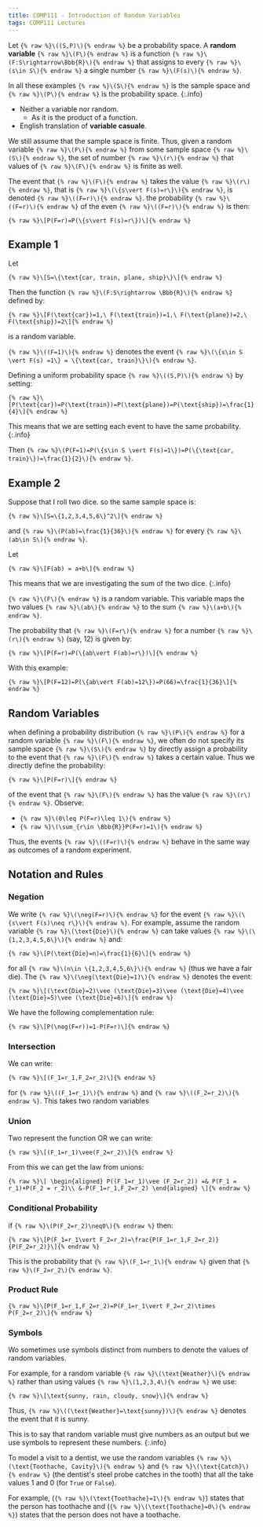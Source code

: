```yaml
---
title: COMP111 - Introduction of Random Variables
tags: COMP111 Lectures
---
```

Let `{% raw %}\((S,P)\){% endraw %}` be a probability space. A **random variable** `{% raw %}\(F\){% endraw %}` is a function `{% raw %}\(F:S\rightarrow\Bbb{R}\){% endraw %}` that assigns to every `{% raw %}\(s\in S\){% endraw %}` a single number `{% raw %}\(F(s)\){% endraw %}`. 

In all these examples `{% raw %}\(S\){% endraw %}` is the sample space and `{% raw %}\(P\){% endraw %}` is the probability space.
{:.info}

* Neither a variable nor random.
	* As it is the product of a function.
* English translation of **variable casuale**.

We still assume that the sample space is finite. Thus, given a random variable `{% raw %}\(F\){% endraw %}` from some sample space `{% raw %}\(S\){% endraw %}`, the set of number `{% raw %}\(r\){% endraw %}` that values of `{% raw %}\(F\){% endraw %}` is finite as well.

The event that `{% raw %}\(F\){% endraw %}` takes the value `{% raw %}\(r\){% endraw %}`, that is `{% raw %}\(\{s\vert F(s)=r\}\){% endraw %}`, is denoted `{% raw %}\((F=r)\){% endraw %}`. the probability `{% raw %}\((F=r)\){% endraw %}` of the even `{% raw %}\((F=r)\){% endraw %}` is then:

`{% raw %}\[P(F=r)=P(\{s\vert F(s)=r\})\]{% endraw %}`

## Example 1
Let

`{% raw %}\[S=\{\text{car, train, plane, ship}\}\]{% endraw %}`

Then the function `{% raw %}\(F:S\rightarrow \Bbb{R}\){% endraw %}` defined by:

`{% raw %}\[F(\text{car})=1,\ F(\text{train})=1,\ F(\text{plane})=2,\ F(\text{ship})=2\]{% endraw %}`

is a random variable.

`{% raw %}\((F=1)\){% endraw %}` denotes the event `{% raw %}\(\{s\in S \vert F(s) =1\} = \{\text{car, train}\}\){% endraw %}`.

Defining a uniform probability space `{% raw %}\((S,P)\){% endraw %}` by setting:

`{% raw %}\[P(\text{car})=P(\text{train})=P(\text{plane})=P(\text{ship})=\frac{1}{4}\]{% endraw %}`

This means that we are setting each event to have the same probability.
{:.info}

Then `{% raw %}\(P(F=1)=P(\{s\in S \vert F(s)=1\})=P(\{\text{car, train}\})=\frac{1}{2}\){% endraw %}`.

## Example 2
Suppose that I roll two dice. so the same sample space is:

`{% raw %}\[S=\{1,2,3,4,5,6\}^2\]{% endraw %}`

and `{% raw %}\(P(ab)=\frac{1}{36}\){% endraw %}` for every `{% raw %}\(ab\in S\){% endraw %}`.

Let 

`{% raw %}\[F(ab) = a+b\]{% endraw %}`

This means that we are investigating the sum of the two dice.
{:.info}

`{% raw %}\(F\){% endraw %}` is a random variable. This variable maps the two values `{% raw %}\(ab\){% endraw %}` to the sum `{% raw %}\(a+b\){% endraw %}`. 

The probability that `{% raw %}\(F=r\){% endraw %}` for a number `{% raw %}\(r\){% endraw %}` (say, 12) is given by:

`{% raw %}\[P(F=r)=P(\{ab\vert F(ab)=r\})\]{% endraw %}`

With this example:

 `{% raw %}\[P(F=12)=P(\{ab\vert F(ab)=12\})=P(66)=\frac{1}{36}\]{% endraw %}`
 
## Random Variables
when defining a probability distribution `{% raw %}\(P\){% endraw %}` for a random variable `{% raw %}\(F\){% endraw %}`, we often do not specify its sample space `{% raw %}\(S\){% endraw %}` by directly assign a probability to the event that `{% raw %}\(F\){% endraw %}` takes a certain value. Thus we directly define the probability:

`{% raw %}\[P(F=r)\]{% endraw %}`

of the event that `{% raw %}\(F\){% endraw %}` has the value `{% raw %}\(r\){% endraw %}`. Observe:

* `{% raw %}\(0\leq P(F=r)\leq 1\){% endraw %}`
* `{% raw %}\(\sum_{r\in \Bbb{R}}P(F=r)=1\){% endraw %}`

Thus, the events `{% raw %}\((F=r)\){% endraw %}` behave in the same way as outcomes of a random experiment.

## Notation and Rules
### Negation
We write `{% raw %}\(\neg(F=r)\){% endraw %}` for the event `{% raw %}\(\{s\vert F(s)\neq r\}\){% endraw %}`. For example, assume the random variable `{% raw %}\(\text{Die}\){% endraw %}` can take values `{% raw %}\(\{1,2,3,4,5,6\}\){% endraw %}` and:

`{% raw %}\[P(\text{Die}=n)=\frac{1}{6}\]{% endraw %}`

for all `{% raw %}\(n\in \{1,2,3,4,5,6\}\){% endraw %}` (thus we have a fair die). The `{% raw %}\(\neg(\text{Die}=1)\){% endraw %}` denotes the event:

`{% raw %}\[(\text{Die}=2)\vee (\text{Die}=3)\vee (\text{Die}=4)\vee (\text{Die}=5)\vee (\text{Die}=6)\]{% endraw %}`

We have the following complementation rule:

`{% raw %}\[P(\neg(F=r))=1-P(F=r)\]{% endraw %}`

### Intersection
We can write:

`{% raw %}\[(F_1=r_1,F_2=r_2)\]{% endraw %}`

for `{% raw %}\((F_1=r_1)\){% endraw %}` and `{% raw %}\((F_2=r_2)\){% endraw %}`. This takes two random variables

### Union
Two represent the function OR we can write:

`{% raw %}\[(F_1=r_1)\vee(F_2=r_2)\]{% endraw %}`

From this we can get the law from unions:

`{% raw %}\[
\begin{aligned}
P((F_1=r_1)\vee (F_2=r_2)) =& P(F_1 = r_1)+P(F_2 = r_2)\\
&-P(F_1=r_1,F_2=r_2)
\end{aligned}
\]{% endraw %}`

### Conditional Probability
if `{% raw %}\(P(F_2=r_2)\neq0\){% endraw %}` then:

`{% raw %}\[P(F_1=r_1\vert F_2=r_2)=\frac{P(F_1=r_1,F_2=r_2)}{P(F_2=r_2)}\]{% endraw %}`

This is the probability that `{% raw %}\(F_1=r_1\){% endraw %}` given that `{% raw %}\(F_2=r_2\){% endraw %}`.

### Product Rule
`{% raw %}\[P(F_1=r_1,F_2=r_2)=P(F_1=r_1\vert F_2=r_2)\times P(F_2=r_2)\]{% endraw %}`

### Symbols
Wo sometimes use symbols distinct from numbers to denote the values of random variables.

For example, for a random variable `{% raw %}\(\text{Weather}\){% endraw %}` rather than using values `{% raw %}\(1,2,3,4\){% endraw %}` we use:

`{% raw %}\[\text{sunny, rain, cloudy, snow}\]{% endraw %}`

Thus, `{% raw %}\((\text{Weather}=\text{sunny})\){% endraw %}` denotes the event that it is sunny.

This is to say that random variable must give numbers as an output but we use symbols to represent these numbers.
{:.info}

To model a visit  to a dentist, we use the random variables `{% raw %}\(\text{Toothache, Cavity}\){% endraw %}` and `{% raw %}\(\text{Catch}\){% endraw %}` (the dentist's steel probe catches in the tooth) that all the take values 1 and 0 (for `True` or `False`). 

For example, (`{% raw %}\(\text{Toothache}=1\){% endraw %}`) states that the person has toothache and (`{% raw %}\(\text{Toothache}=0\){% endraw %}`) states that the person does not have a toothache.
